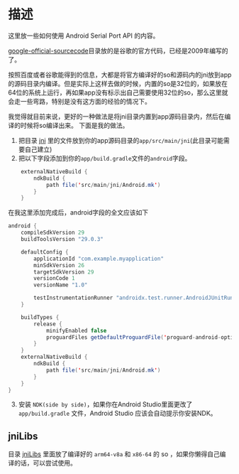 # 描述
这里放一些如何使用 Android Serial Port API 的内容。

[google-official-sourcecode](#/google-official-sourcecode)目录放的是谷歌的官方代码，已经是2009年编写的了。

按照百度或者谷歌能得到的信息，大都是将官方编译好的so和源码内的jni放到app的源码目录内编译。但是实际上这样去做的时候，内置的so是32位的，如果放在64位的系统上运行，再如果app没有标示出自己需要使用32位的so，那么这里就会走一些弯路，特别是没有这方面的经验的情况下。

我觉得就目前来说，更好的一种做法是将jni目录内置到app源码目录内，然后在编译的时候将so编译出来。
下面是我的做法。 

1. 把目录 [jni](#/google-official-sourcecode/android-serialport-api/trunk/android-serialport-api/project/jni) 里的文件放到你的app源码目录的`app/src/main/jni`(此目录可能需要自己建立)
2. 把以下字段添加到你的`app/build.gradle`文件的`android`字段。
```java
    externalNativeBuild {
        ndkBuild {
            path file('src/main/jni/Android.mk')
        }
    }
```
在我这里添加完成后，android字段的全文应该如下
```java
android {
    compileSdkVersion 29
    buildToolsVersion "29.0.3"

    defaultConfig {
        applicationId "com.example.myapplication"
        minSdkVersion 26
        targetSdkVersion 29
        versionCode 1
        versionName "1.0"

        testInstrumentationRunner "androidx.test.runner.AndroidJUnitRunner"
    }

    buildTypes {
        release {
            minifyEnabled false
            proguardFiles getDefaultProguardFile('proguard-android-optimize.txt'), 'proguard-rules.pro'
        }
    }
    externalNativeBuild {
        ndkBuild {
            path file('src/main/jni/Android.mk')
        }
    }
}
```

3. 安装 `NDK(side by side)`，如果你在Android Studio里面更改了 `app/build.gradle` 文件，Android Studio 应该会自动提示你安装NDK。

## jniLibs

目录 [jniLibs](#/jniLibs) 里面放了编译好的 `arm64-v8a` 和 `x86-64` 的 so ，如果你懒得自己编译的话，可以尝试使用。